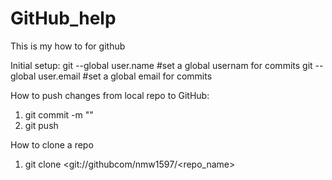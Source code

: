 # GitHub_help

This is my how to for github

Initial setup:
  git --global user.name <username>           #set a global usernam for commits
  git --global user.email <email>             #set a global email for commits
  
  


How to push changes from local repo to GitHub:

  1. git commit -m "<insert changes made to code here>"
  2. git push

  
How to clone a repo
  1. git clone <git://githubcom/nmw1597/<repo_name>
